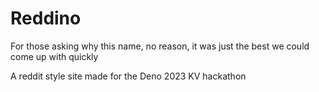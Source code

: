 # Reddino

For those asking why this name, no reason, it was just the best we could come up
with quickly

A reddit style site made for the Deno 2023 KV hackathon
